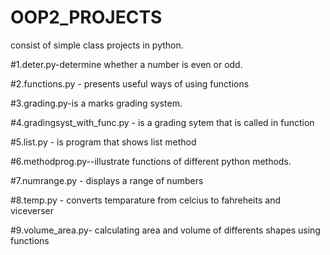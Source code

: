# OOP2_PROJECTS 
consist of  simple class projects in python.

#1.deter.py-determine whether a number is even or odd.

#2.functions.py - presents useful ways of using functions

#3.grading.py-is a marks grading system.

#4.gradingsyst_with_func.py - is a grading sytem that is called in function

#5.list.py - is program that shows list method

#6.methodprog.py--illustrate functions of different python methods.

#7.numrange.py - displays a range of numbers

#8.temp.py - converts temparature from celcius to fahreheits and viceverser

#9.volume_area.py- calculating area and volume of differents shapes using functions
